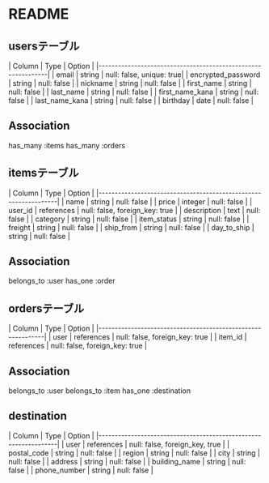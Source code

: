 # README

## usersテーブル

| Column                | Type      | Option                   |
|--------------------------------------------------------------|
| email                 | string    | null: false, unique: true|
| encrypted_password    | string    | null: false              |
| nickname              | string    | null: false              |
| first_name            | string    | null: false              |
| last_name             | string    | null: false              |
| first_name_kana       | string    | null: false              |
| last_name_kana        | string    | null: false              |
| birthday              | date      | null: false              |

## Association
 has_many :items
 has_many :orders

## itemsテーブル

| Column            | Type       | Option                         |
|-----------------------------------------------------------------|
| name              | string     | null: false                    |
| price             | integer    | null: false                    |
| user_id           | references | null: false, foreign_key: true |
| description       | text       | null: false                    |
| category          | string     | null: false                    |
| item_status       | string     | null: false                    |
| freight           | string     | null: false                    |
| ship_from         | string     | null: false                    |
| day_to_ship       | string     | null: false                    |

## Association
 belongs_to :user
 has_one :order


## ordersテーブル

| Column      | Type        | Option                          |
|-------------------------------------------------------------|
| user        | references  | null: false, foreign_key: true  |
| item_id     | references  | null: false, foreign_key: true  |

## Association
 belongs_to :user
 belongs_to :item
 has_one :destination

## destination

| Column          | Type      | Option                            |
|-----------------------------------------------------------------|
| user            | references | null: false, foreign_key, true   |
| postal_code     | string     | null: false                      |
| region          | string     | null: false                      |
| city            | string     | null: false                      |
| address         | string     | null: false                      |
| building_name   | string     | null: false                      |
| phone_number    | string     | null: false                      |
